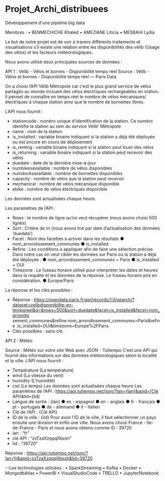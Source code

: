 # Projet_Archi_distribuees
Développement d'une pipeline big data


Membres :
•	BENMECHICHE Khaled 
•	AMEZIANE Liticia 
•	MESBAHI Lydia

Le but de notre projet est de voir à travers différents traitements et visualisations s’il existe une relation entre les disponibilités des vélib (Usage des vélos) et les facteurs météorologiques. 

Nous avons utilisé deux principales sources de données : 

API 1 : Vélib - Vélos et bornes - Disponibilité temps réel 
Source : Vélib - Vélos et bornes - Disponibilité temps réel — Paris Data

On a choisi l’API Vélib Métropole car c’est le plus grand service de vélos partagés au monde incluant des vélos électriques rechargeables en station. Il permet de connaître en temps réel le nombre de vélos mécaniques/électriques à chaque station ainsi que le nombre de bornettes libres. 

L’API nous fournit : 
-	stationcode : numéro unique d’identification de la station. Ce numéro identifie la station au sein du service Vélib’ Métropole 
-	name : nom de la station 
-	is_installed : variable binaire indiquant si la station a déjà été déployée ou est encore en cours de déploiement 
-	is_renting : variable binaire indiquant si la station peut louer des vélos 
-	is_returning : variable binaire indiquant si la station peut recevoir des vélos 
-	duedate : date de la dernière mise-à-jour 
-	numbikesavailable : nombre de vélos disponibles 
-	numdocksavailable : nombre de bornettes disponibles 
-	capacity : nombre de vélos que la station peut recevoir 
-	mechanical : nombre de vélos mécanique disponible 
-	ebike : nombre de vélos électriques disponible 

Les données sont actualisées chaque heure. 

Les paramètres de l’API : 
-	Rows : le nombre de ligne qu’on veut récupérer (nous avons choisi 500 
lignes) 
-	Sort : Critère de tri (nous avons trié par date d’actualisation des données ‘duedate’) 
-	Facet : Nom des facettes à activer dans les résultats 
●	nom_arrondissement_communes 
●	is_installed 
-	Refine : Les conditions à appliquer afin de faire une sélection précise. Dans notre cas on veut cibler les données sur Paris où la station a déjà été déployée : 
●	nom_arrondissement_communes = Paris 
●	is_installed = OUI 
-	Timezone : Le fuseau horaire utilisé pour interpréter les dates et heures dans la requête et les données de la réponse. Le fuseau horaire pris en considération. 
●	Europe/Paris 

La réponse et les clés possibles : 

-	Réponse : 
https://opendata.paris.fr/api/records/1.0/search/?dataset=velibdisponibilite-en-tempsreel&q=&rows=500&sort=duedate&facet=is_installed&facet=nom_arrondis sement_communes&refine.nom_arrondissement_communes=Paris&refine
.is_installed=OUI&timezone=Europe%2FParis 
-	Clés possibles :  sans clé. 
 
  
API 2 : Météo 

Source : Météo sur votre site Web avec JSON - Tutiempo 
C’est une API qui fournit des informations sur des données météorologiques selon la localité et la ville. 
L’API nous fournit : 
-	Température (La température) 
-	wind (La vitesse du vent) 
-	humidity (L’humidité) 
-	ciel (Le temps) 
Les données sont actualisées chaque heure 
Les paramètres de l’API : 
https://api.tutiempo.net/json/?lan={lan}&apid={Clé API}&lid={lid} 
-	Langue de sortie : {lan} 
●	es - espagnol 
●	en - anglais 
●	fr - français 
●	pt - portugais 
●	de - allemand 
●	it - italien 
-	Clé de l’API : {Clé API} 
-	ID de la ville : {lid} 
Pour avoir l’ID de la ville, il faut sélectionner un pays ensuite une division et enfin une ville. 
Nous avons choisi France - Ile-de-France - Paris et nous avons obtenu comme ID : 39720 
-	lan : “fr” 
-	clé API : “zsTzaXzqqqXbxsh” 
-	lid : “39720” 

Réponse : https://api.tutiempo.net/json/?lan=fr&apid=zsTzaXzqqqXbxsh&lid=39720 


 --Les technologies utilisées :
•	SparkStreaming
•	Kafka 
•	Docker 
•	MongodbAtlas
•	PowerBI 
•	VisualStudioCode
•	TRELLO
•	JupyterNotebook 

  
  
 

